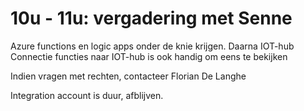 # 10u - 11u: vergadering met Senne

Azure functions en logic apps onder de knie krijgen. Daarna IOT-hub
Connectie functies naar IOT-hub is ook handig om eens te bekijken

Indien vragen met rechten, contacteer Florian De Langhe

Integration account is duur, afblijven.